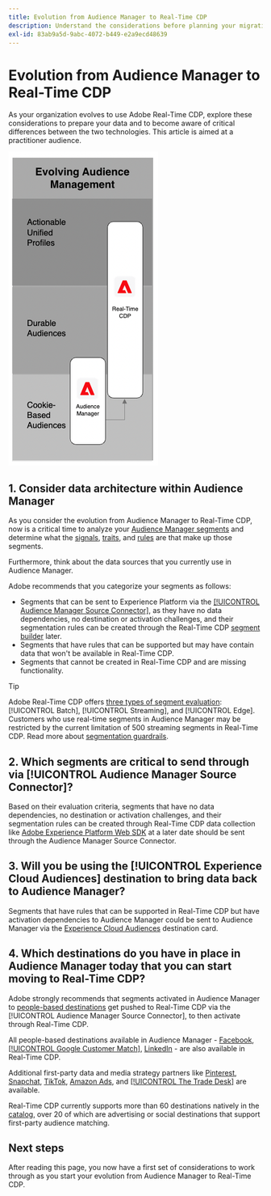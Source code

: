```yaml
---
title: Evolution from Audience Manager to Real-Time CDP
description: Understand the considerations before planning your migration from Audience Manager to Real-Time CDP.
exl-id: 83ab9a5d-9abc-4072-b449-e2a9ecd48639
---
```

# Evolution from Audience Manager to Real-Time CDP

As your organization evolves to use Adobe Real-Time CDP, explore these considerations to prepare your data and to become aware of critical differences between the two technologies. This article is aimed at a practitioner audience.

![Audience Manager to Real-Time CDP evolution diagram](/help/rtcdp/assets/aam-to-rtcdp-evolution.png)

## 1. Consider data architecture within Audience Manager

As you consider the evolution from Audience Manager to Real-Time CDP, now is a critical time to analyze your [Audience Manager segments](https://experienceleague.adobe.com/docs/audience-manager/user-guide/features/segments/segments-purpose.html) and determine what the [signals](https://experienceleague.adobe.com/docs/audience-manager/user-guide/features/data-explorer/data-explorer-understanding-signals.html), [traits](https://experienceleague.adobe.com/docs/audience-manager/user-guide/features/traits/trait-details-page.html), and [rules](https://experienceleague.adobe.com/docs/audience-manager/user-guide/features/segments/segment-builder.html#segment-builder-section) are that make up those segments.

Furthermore, think about the data sources that you currently use in Audience Manager.

Adobe recommends that you categorize your segments as follows: 

* Segments that can be sent to Experience Platform via the [[!UICONTROL Audience Manager Source Connector]](/help/sources/connectors/adobe-applications/audience-manager.md), as they have no data dependencies, no destination or activation challenges, and their segmentation rules can be created through the Real-Time CDP [segment builder](/help/segmentation/ui/segment-builder.md) later. 
* Segments that have rules that can be supported but may have contain data that won't be available in Real-Time CDP.
* Segments that cannot be created in Real-Time CDP and are missing functionality.

>[!TIP]
>
>Adobe Real-Time CDP offers [three types of segment evaluation](/help/segmentation/home.md#evaluate-segments): [!UICONTROL Batch], [!UICONTROL Streaming], and [!UICONTROL Edge]. Customers who use real-time segments in Audience Manager may be restricted by the current limitation of 500 streaming segments in Real-Time CDP. Read more about [segmentation guardrails](/help/profile/guardrails.md).

## 2. Which segments are critical to send through via [!UICONTROL Audience Manager Source Connector]?

Based on their evaluation criteria, segments that have no data dependencies, no destination or activation challenges, and their segmentation rules can be created through Real-Time CDP data collection like [Adobe Experience Platform Web SDK](/help/edge/web-sdk-faq.md) at a later date should be sent through the Audience Manager Source Connector.

## 3. Will you be using the [!UICONTROL Experience Cloud Audiences] destination to bring data back to Audience Manager?

Segments that have rules that can be supported in Real-Time CDP but have activation dependencies to Audience Manager could be sent to Audience Manager via the [Experience Cloud Audiences](/help/destinations/catalog/adobe/experience-cloud-audiences.md) destination card.

## 4. Which destinations do you have in place in Audience Manager today that you can start moving to Real-Time CDP?

Adobe strongly recommends that segments activated in Audience Manager to [people-based destinations](https://experienceleague.adobe.com/docs/audience-manager/user-guide/features/destinations/people-based/people-based-destinations-overview.html) get pushed to Real-Time CDP via the [!UICONTROL Audience Manager Source Connector], to then activate through Real-Time CDP. 

All people-based destinations available in Audience Manager - [Facebook](/help/destinations/catalog/social/facebook.md), [[!UICONTROL Google Customer Match]](/help/destinations/catalog/advertising/google-customer-match.md), [LinkedIn](/help/destinations/catalog/social/linkedin.md) - are also available in Real-Time CDP.

Additional first-party data and media strategy partners like [Pinterest](/help/destinations/catalog/advertising/pinterest.md), [Snapchat](/help/destinations/catalog/advertising/snap-inc.md), [TikTok](/help/destinations/catalog/social/tiktok.md), [Amazon Ads](/help/destinations/catalog/advertising/amazon-ads.md), and [[!UICONTROL The Trade Desk]](/help/destinations/catalog/advertising/tradedesk.md) are available. 

Real-Time CDP currently supports more than 60 destinations natively in the [catalog](/help/destinations/catalog/overview.md), over 20 of which are advertising or social destinations that support first-party audience matching.

## Next steps

After reading this page, you now have a first set of considerations to work through as you start your evolution from Audience Manager to Real-Time CDP.
